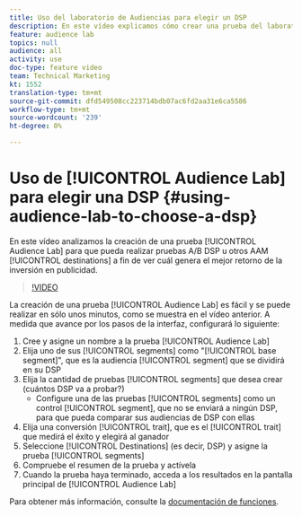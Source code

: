 ```yaml
---
title: Uso del laboratorio de Audiencias para elegir un DSP
description: En este vídeo explicamos cómo crear una prueba del laboratorio de Audiencia para que pueda realizar pruebas A/B DSP u otros destinos AAM para ver cuál genera el mejor retorno de inversión en publicidad.
feature: audience lab
topics: null
audience: all
activity: use
doc-type: feature video
team: Technical Marketing
kt: 1552
translation-type: tm+mt
source-git-commit: dfd549508cc223714bdb07ac6fd2aa31e6ca5586
workflow-type: tm+mt
source-wordcount: '239'
ht-degree: 0%

---
```



# Uso de [!UICONTROL Audience Lab] para elegir una DSP {#using-audience-lab-to-choose-a-dsp}

En este vídeo analizamos la creación de una prueba [!UICONTROL Audience Lab] para que pueda realizar pruebas A/B DSP u otros AAM [!UICONTROL destinations] a fin de ver cuál genera el mejor retorno de la inversión en publicidad.

>[!VIDEO](https://video.tv.adobe.com/v/24923/?quality=12)

La creación de una prueba [!UICONTROL Audience Lab] es fácil y se puede realizar en sólo unos minutos, como se muestra en el vídeo anterior. A medida que avance por los pasos de la interfaz, configurará lo siguiente:

1. Cree y asigne un nombre a la prueba [!UICONTROL Audience Lab]
1. Elija uno de sus [!UICONTROL segments] como &quot;[!UICONTROL base segment]&quot;, que es la audiencia [!UICONTROL segment] que se dividirá en su DSP
1. Elija la cantidad de pruebas [!UICONTROL segments] que desea crear (cuántos DSP va a probar?)
   * Configure una de las pruebas [!UICONTROL segments] como un control [!UICONTROL segment], que no se enviará a ningún DSP, para que pueda comparar sus audiencias de DSP con ellas
1. Elija una conversión [!UICONTROL trait], que es el [!UICONTROL trait] que medirá el éxito y elegirá al ganador
1. Seleccione [!UICONTROL Destinations] (es decir, DSP) y asigne la prueba [!UICONTROL segments]
1. Compruebe el resumen de la prueba y actívela
1. Cuando la prueba haya terminado, acceda a los resultados en la pantalla principal de [!UICONTROL Audience Lab]

Para obtener más información, consulte la [documentación de funciones](https://marketing.adobe.com/resources/help/en_US/aam/audience-lab.html).